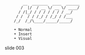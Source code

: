             __  _______  ____  ______
           /  |/  / __ \/ __ \/ ____/
          / /|_/ / / / / / / / __/
         / /  / / /_/ / /_/ / /___
        /_/  /_/\____/_____/_____/

        • Normal
        • Insert
        • Visual

















































































slide 003

